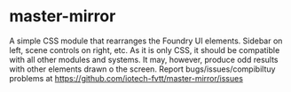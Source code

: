 # master-mirror
A simple CSS module that rearranges the Foundry UI elements. Sidebar on left, scene controls on right, etc. 
As it is only CSS, it should be compatible with all other modules and systems. It may, however, produce odd results with 
other elements drawn o the screen. 
Report bugs/issues/compibiltuy problems at https://github.com/iotech-fvtt/master-mirror/issues
